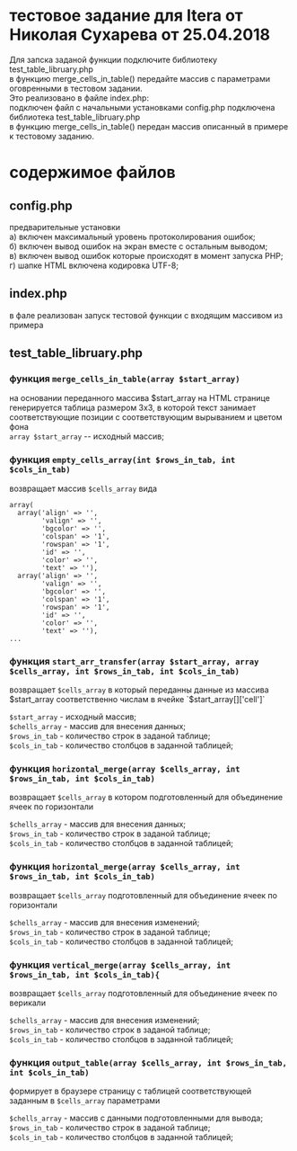 тестовое задание для Itera от Николая Сухарева от 25.04.2018
================

Для запска заданой функции подключите библиотеку test_table_libruary.php  
в функцию merge_cells_in_table() передайте массив с параметрами оговренными в тестовом задании.  
Это реализовано в файле index.php:  
подключен файл с начальными установками config.php подключена библиотека test_table_libruary.php  
в функцию merge_cells_in_table() передан массив описанный в примере к тестовому заданию.


содержимое файлов
=======================

config.php
-----------------------

предварительные установки  
а) включен максимальный уровень протоколирования ошибок;  
б) включен вывод ошибок на экран вместе с остальным выводом;  
в) включен вывод ошибок которые происходят в момент запуска PHP;  
г) шапке HTML включена кодировка UTF-8;


index.php
----------------------
в фале реализован запуск тестовой функции с входящим массивом из примера



test_table_libruary.php
----------------------

### функция `merge_cells_in_table(array $start_array)`  
на основании переданного массива $start_array на HTML странице генерируется таблица размером 3х3,
в которой текст занимает соответствующие позиции с соответствующим вырыванием и цветом фона  
`array $start_array` -- исходный массив;


### функция `empty_cells_array(int $rows_in_tab, int $cols_in_tab)`
возвращает массив `$cells_array` вида

    array(
      array('align' => '',
            'valign' => '',
            'bgcolor' => '',
            'colspan' => '1',
            'rowspan' => '1',
            'id' => '',
            'color' => '',
            'text' => ''),
      array('align' => '',
            'valign' => '',
            'bgcolor' => '',
            'colspan' => '1',
            'rowspan' => '1',
            'id' => '',
            'color' => '',
            'text' => ''),
    ...
    



### функция `start_arr_transfer(array $start_array, array $cells_array, int $rows_in_tab, int $cols_in_tab)`

возвращает `$cells_array` в который переданны данные из массива $start_array соответственно числам в ячейке `$start_array[]['cell']`

`$start_array` - исходный массив;  
`$chells_array` - массив для внесения данных;  
`$rows_in_tab` -  количество строк в заданой таблице;  
`$cols_in_tab` - количество столбцов в заданной таблицей;  


### функция `horizontal_merge(array $cells_array, int $rows_in_tab, int $cols_in_tab)`
возвращает `$cells_array` в котором подготовленный для объединение ячеек по горизонтали

`$chells_array` - массив для внесения данных;  
`$rows_in_tab` -  количество строк в заданой таблице;  
`$cols_in_tab` - количество столбцов в заданной таблицей;  

### функция `horizontal_merge(array $cells_array, int $rows_in_tab, int $cols_in_tab)`
возвращает `$cells_array` подготовленный для объединение ячеек по горизонтали

`$chells_array` - массив для внесения изменений;  
`$rows_in_tab` -  количество строк в заданой таблице;  
`$cols_in_tab` - количество столбцов в заданной таблицей;  

### функция `vertical_merge(array $cells_array, int $rows_in_tab, int $cols_in_tab){`
возвращает `$cells_array` подготовленный для объединение ячеек по верикали

`$chells_array` - массив для внесения изменений;  
`$rows_in_tab` -  количество строк в заданой таблице;  
`$cols_in_tab` - количество столбцов в заданной таблицей;  

### функция `output_table(array $cells_array, int $rows_in_tab, int $cols_in_tab)`
формирует в браузере страницу с таблицей соответствующей заданным в `$cells_array` параметрами

`$chells_array` - массив с данными подготовленными для вывода;  
`$rows_in_tab` -  количество строк в заданой таблице;  
`$cols_in_tab` - количество столбцов в заданной таблицей;  
